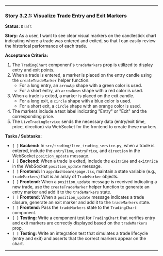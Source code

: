 ---

### **Story 3.2.1: Visualize Trade Entry and Exit Markers**

**Status:** `Draft`

**Story:**
As a user, I want to see clear visual markers on the candlestick chart indicating where a trade was entered and exited, so that I can easily review the historical performance of each trade.

**Acceptance Criteria:**
1.  The `TradingChart` component's `tradeMarkers` prop is utilized to display entry and exit points.
2.  When a trade is entered, a marker is placed on the entry candle using the `createTradeMarker` helper function.
    *   For a long entry, an `arrowUp` shape with a green color is used.
    *   For a short entry, an `arrowDown` shape with a red color is used.
3.  When a trade is exited, a marker is placed on the exit candle.
    *   For a long exit, a `circle` shape with a blue color is used.
    *   For a short exit, a `circle` shape with an orange color is used.
4.  The markers include a text label indicating "Entry" or "Exit" and the corresponding price.
5.  The `LiveTradingService` sends the necessary data (entry/exit time, price, direction) via WebSocket for the frontend to create these markers.

**Tasks / Subtasks:**
-   `[ ]` **Backend:** In `src/trading/live_trading_service.py`, when a trade is entered, include the `entryTime`, `entryPrice`, and `direction` in the WebSocket `position_update` message.
-   `[ ]` **Backend:** When a trade is exited, include the `exitTime` and `exitPrice` in the WebSocket `position_update` message.
-   `[ ]` **Frontend:** In `app/dashboard/page.tsx`, maintain a state variable (e.g., `tradeMarkers`) that is an array of `TradeMarker` objects.
-   `[ ]` **Frontend:** When a `position_update` message is received indicating a new trade, use the `createTradeMarker` helper function to generate an entry marker and add it to the `tradeMarkers` state.
-   `[ ]` **Frontend:** When a `position_update` message indicates a trade closure, generate an exit marker and add it to the `tradeMarkers` state.
-   `[ ]` **Frontend:** Pass the `tradeMarkers` state to the `TradingChart` component.
-   `[ ]` **Testing:** Write a component test for `TradingChart` that verifies entry and exit markers are correctly displayed based on the `tradeMarkers` prop.
-   `[ ]` **Testing:** Write an integration test that simulates a trade lifecycle (entry and exit) and asserts that the correct markers appear on the chart.

---